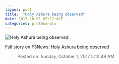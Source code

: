```yaml
---
layout: post
title:  "Holy Ashura being observed"
date: 2017-10-01 05:12:49Z
categories: prothom-alo
---
```


![Holy Ashura being observed](http://en.prothom-alo.com/contents/cache/images/1200x630x1/uploads/media/2017/10/01/e245c5bd1e51e1c7080f2d4c907056c2-Muharram.jpg?jadewits_media_id=150619)




Full story on F3News: [Holy Ashura being observed](http://www.f3nws.com/n/xSQqYC)

> Posted on: Sunday, October 1, 2017 5:12:49 AM
